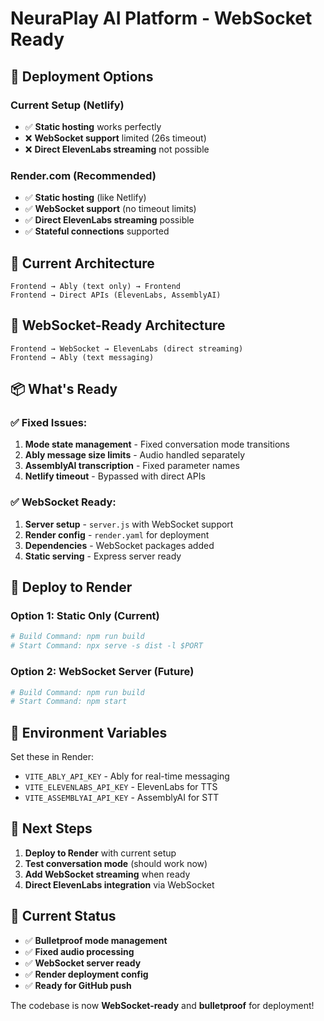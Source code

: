 # NeuraPlay AI Platform - WebSocket Ready

## 🚀 Deployment Options

### Current Setup (Netlify)
- ✅ **Static hosting** works perfectly
- ❌ **WebSocket support** limited (26s timeout)
- ❌ **Direct ElevenLabs streaming** not possible

### Render.com (Recommended)
- ✅ **Static hosting** (like Netlify)
- ✅ **WebSocket support** (no timeout limits)
- ✅ **Direct ElevenLabs streaming** possible
- ✅ **Stateful connections** supported

## 🔧 Current Architecture

```
Frontend → Ably (text only) → Frontend
Frontend → Direct APIs (ElevenLabs, AssemblyAI)
```

## 🎯 WebSocket-Ready Architecture

```
Frontend → WebSocket → ElevenLabs (direct streaming)
Frontend → Ably (text messaging)
```

## 📦 What's Ready

### ✅ Fixed Issues:
1. **Mode state management** - Fixed conversation mode transitions
2. **Ably message size limits** - Audio handled separately
3. **AssemblyAI transcription** - Fixed parameter names
4. **Netlify timeout** - Bypassed with direct APIs

### ✅ WebSocket Ready:
1. **Server setup** - `server.js` with WebSocket support
2. **Render config** - `render.yaml` for deployment
3. **Dependencies** - WebSocket packages added
4. **Static serving** - Express server ready

## 🚀 Deploy to Render

### Option 1: Static Only (Current)
```bash
# Build Command: npm run build
# Start Command: npx serve -s dist -l $PORT
```

### Option 2: WebSocket Server (Future)
```bash
# Build Command: npm run build
# Start Command: npm start
```

## 🔧 Environment Variables

Set these in Render:
- `VITE_ABLY_API_KEY` - Ably for real-time messaging
- `VITE_ELEVENLABS_API_KEY` - ElevenLabs for TTS
- `VITE_ASSEMBLYAI_API_KEY` - AssemblyAI for STT

## 🎯 Next Steps

1. **Deploy to Render** with current setup
2. **Test conversation mode** (should work now)
3. **Add WebSocket streaming** when ready
4. **Direct ElevenLabs integration** via WebSocket

## 📝 Current Status

- ✅ **Bulletproof mode management**
- ✅ **Fixed audio processing**
- ✅ **WebSocket server ready**
- ✅ **Render deployment config**
- ✅ **Ready for GitHub push**

The codebase is now **WebSocket-ready** and **bulletproof** for deployment! 